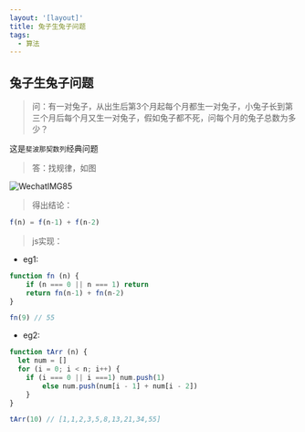 ```yaml
---
layout: '[layout]'
title: 兔子生兔子问题
tags: 
  - 算法
---
```



## 兔子生兔子问题

> 问：有一对兔子，从出生后第3个月起每个月都生一对兔子，小兔子长到第三个月后每个月又生一对兔子，假如兔子都不死，问每个月的兔子总数为多少？

这是`斐波那契数列`经典问题

> 答：找规律，如图

![WechatIMG85](https://github.com/xueyibokong/BlogImages/blob/master/res/%E7%AE%97%E6%B3%95/WechatIMG85.jpeg?raw=true)

> 得出结论：

```js
f(n) = f(n-1) + f(n-2)
```

> js实现：

- eg1:

```js
function fn (n) {
	if (n === 0 || n === 1) return
	return fn(n-1) + fn(n-2)
}

fn(9) // 55
```

- eg2:

```js
function tArr (n) {
  let num = []
  for (i = 0; i < n; i++) {
    if (i === 0 || i ===1) num.push(1)
      	else num.push(num[i - 1] + num[i - 2])
    }
}

tArr(10) // [1,1,2,3,5,8,13,21,34,55]
```

